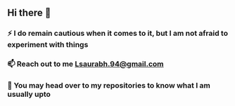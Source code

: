 ## Hi there 👋

### ⚡  I do remain cautious when it comes to it, but I am not afraid to experiment with things
### 📫  Reach out to me Lsaurabh.94@gmail.com
### 💬  You may head over to my repositories to know what I am usually upto
<!--
**saurabhLandge/saurabhLandge** is a ✨ _special_ ✨ repository because its `README.md` (this file) appears on your GitHub profile.

Here are some ideas to get you started:

- 🔭 I’m currently working on ...
- 🌱 I’m currently learning ...
- 👯 I’m looking to collaborate on ...
- 🤔 I’m looking for help with ...
- 💬 Ask me about ...
- 📫 How to reach me: ...
- 😄 Pronouns: ...
- ⚡ Fun fact: ...
-->
